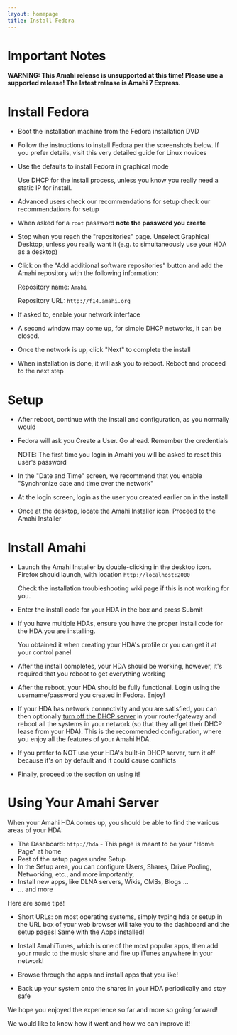 ```yaml
---
layout: homepage
title: Install Fedora
---
```


# Important Notes

<div class="alert alert-error">
<strong>WARNING: This Amahi release is unsupported at this time! Please use a supported release!
The latest release is Amahi 7 Express.
</strong>
</div>

# Install Fedora
* Boot the installation machine from the Fedora installation DVD
* Follow the instructions to install Fedora per the screenshots below. If you prefer details, visit this very detailed guide for Linux novices
* Use the defaults to install Fedora in graphical mode

	Use DHCP for the install process, unless you know you really need a static IP for install.

* Advanced users check our recommendations for setup check our recommendations for setup
* When asked for a `root` password **note the password you create**
* Stop when you reach the "repositories" page. Unselect Graphical Desktop, unless you really want it (e.g. to simultaneously use your HDA as a desktop)
* Click on the "Add additional software repositories" button and add the Amahi repository with the following information: 

	Repository name: `Amahi`

	Repository URL:	`http://f14.amahi.org`

* If asked to, enable your network interface
* A second window may come up, for simple DHCP networks, it can be closed.
* Once the network is up, click "Next" to complete the install
* When installation is done, it will ask you to reboot. Reboot and proceed to the next step

# Setup

* After reboot, continue with the install and configuration, as you normally would
* Fedora will ask you Create a User. Go ahead. Remember the credentials

	NOTE: The first time you login in Amahi you will be asked to reset this user's password

* In the "Date and Time" screen, we recommend that you enable "Synchronize date and time over the network"
* At the login screen, login as the user you created earlier on in the install
* Once at the desktop, locate the Amahi Installer icon. Proceed to the Amahi Installer

# Install Amahi

* Launch the Amahi Installer by double-clicking in the desktop icon. Firefox should launch, with location `http://localhost:2000`

	Check the installation troubleshooting wiki page if this is not working for you.
* Enter the install code for your HDA in the box and press Submit
* If you have multiple HDAs, ensure you have the proper install code for the HDA you are installing.

	You obtained it when creating your HDA's profile or you can get it at your control panel

* After the install completes, your HDA should be working, however, it's required that you reboot to get everything working
* After the reboot, your HDA should be fully functional. Login using the username/password you created in Fedora. Enjoy!
* If your HDA has network connectivity and you are satisfied, you can then optionally [turn off the DHCP server](http://www.amahi.org/faq#is-dhcp-server-required) in your router/gateway and reboot all the systems in your network (so that they all get their DHCP lease from your HDA). This is the recommended configuration, where you enjoy all the features of your Amahi HDA. 
*  If you prefer to NOT use your HDA's built-in DHCP server, turn it off because it's on by default and it could cause conflicts
* Finally, proceed to the section on using it!

# Using Your Amahi Server

When your Amahi HDA comes up, you should be able to find the various areas of your HDA:
* The Dashboard: `http://hda`   - This page is meant to be your "Home Page" at home
* Rest of the setup pages under Setup
* In the Setup area, you can configure Users, Shares, Drive Pooling, Networking, etc., and more importantly, 
* Install new apps, like DLNA servers, Wikis, CMSs, Blogs ...
* ... and more

Here are some tips!

* Short URLs: on most operating systems, simply typing hda or setup in the URL box of your web browser will take you to the dashboard and the setup pages! Same with the Apps installed!

* Install AmahiTunes, which is one of the most popular apps, then add your music to the music share and fire up iTunes anywhere in your network!

* Browse through the apps and install apps that you like!

* Back up your system onto the shares in your HDA periodically and stay safe

We hope you enjoyed the experience so far and more so going forward!

We would like to know how it went and how we can improve it!
